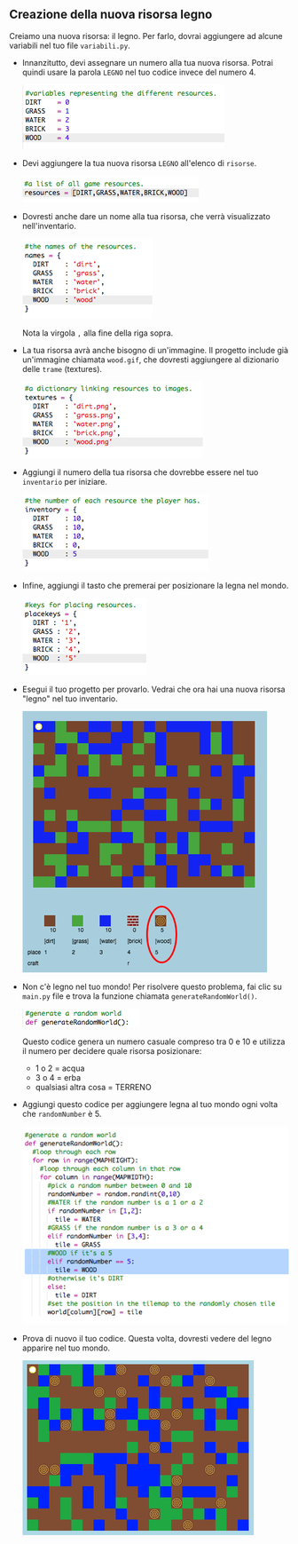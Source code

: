 ## Creazione della nuova risorsa legno

Creiamo una nuova risorsa: il legno. Per farlo, dovrai aggiungere ad alcune variabili nel tuo file `variabili.py`.

+ Innanzitutto, devi assegnare un numero alla tua nuova risorsa. Potrai quindi usare la parola `LEGNO` nel tuo codice invece del numero 4.
    
    ![schermata](images/craft-wood-const.png)

+ Devi aggiungere la tua nuova risorsa `LEGNO` all'elenco di `risorse`.
    
    ![schermata](images/craft-wood-resources.png)

+ Dovresti anche dare un nome alla tua risorsa, che verrà visualizzato nell'inventario.
    
    ![schermata](images/craft-wood-name.png)
    
    Nota la virgola `,` alla fine della riga sopra.

+ La tua risorsa avrà anche bisogno di un'immagine. Il progetto include già un'immagine chiamata `wood.gif`, che dovresti aggiungere al dizionario delle `trame` (textures).
    
    ![schermata](images/craft-wood-texture.png)

+ Aggiungi il numero della tua risorsa che dovrebbe essere nel tuo `inventario` per iniziare.
    
    ![schermata](images/craft-wood-inventory.png)

+ Infine, aggiungi il tasto che premerai per posizionare la legna nel mondo.
    
    ![schermata](images/craft-wood-placekey.png)

+ Esegui il tuo progetto per provarlo. Vedrai che ora hai una nuova risorsa "legno" nel tuo inventario.
    
    ![schermata](images/craft-wood-test.png)

+ Non c'è legno nel tuo mondo! Per risolvere questo problema, fai clic su `main.py` file e trova la funzione chiamata `generateRandomWorld()`.
    
    ![schermata](images/craft-wood-random1.png)
    
    Questo codice genera un numero casuale compreso tra 0 e 10 e utilizza il numero per decidere quale risorsa posizionare:
    
    + 1 o 2 = acqua
    + 3 o 4 = erba
    + qualsiasi altra cosa = TERRENO

+ Aggiungi questo codice per aggiungere legna al tuo mondo ogni volta che `randomNumber` è 5.
    
    ![schermata](images/craft-wood-random2.png)

+ Prova di nuovo il tuo codice. Questa volta, dovresti vedere del legno apparire nel tuo mondo.
    
    ![schermata](images/craft-wood-test2.png)